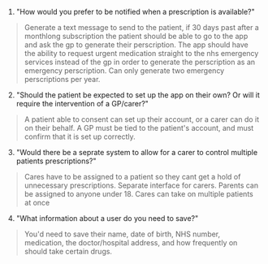 1. "How would you prefer to be notified when a prescription is available?"
> Generate a text message to send to the patient, if 30 days past after a monthlong subscription the patient should be able to go to the app and ask the gp to generate their perscription. The app should have the ability to request urgent medication straight to the nhs emergency services instead of the gp in order to generate the perscription as an emergency perscription. Can only generate two emergency perscriptions per year.
2. "Should the patient be expected to set up the app on their own? Or will it require the intervention of a GP/carer?"
> A patient able to consent can set up their account, or a carer can do it on their behalf. A GP must be tied to the patient's account, and must confirm that it is set up correctly.
3. "Would there be a seprate system to allow for a carer to control multiple patients prescriptions?"
> Cares have to be assigned to a patient so they cant get a hold of unnecessary prescriptions. Separate interface for carers. Parents can be assigned to anyone under 18. Cares can take on multiple patients at once 
4. "What information about a user do you need to save?"
> You'd need to save their name, date of birth, NHS number, medication, the doctor/hospital address, and how frequently on should take certain drugs.
